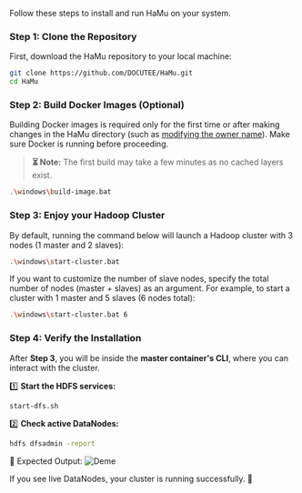 Follow these steps to install and run HaMu on your system.  

### **Step 1: Clone the Repository**  
First, download the HaMu repository to your local machine:  
```sh
git clone https://github.com/DOCUTEE/HaMu.git
cd HaMu
```

### **Step 2: Build Docker Images (Optional)**  
Building Docker images is required only for the first time or after making changes in the HaMu directory (such as [modifying the owner name](#modify-the-owner-name)). Make sure Docker is running before proceeding.

> **⏳ Note:** The first build may take a few minutes as no cached layers exist.  

```sh
.\windows\build-image.bat
```

### **Step 3: Enjoy your Hadoop Cluster**  
By default, running the command below will launch a Hadoop cluster with 3 nodes (1 master and 2 slaves):
```sh
.\windows\start-cluster.bat
```
If you want to customize the number of slave nodes, specify the total number of nodes (master + slaves) as an argument.
For example, to start a cluster with 1 master and 5 slaves (6 nodes total):
```sh
.\windows\start-cluster.bat 6
```

### **Step 4: Verify the Installation**  

After **Step 3**, you will be inside the **master container's CLI**, where you can interact with the cluster.  

1️⃣ **Start the HDFS services:**  
```sh
start-dfs.sh
```
2️⃣ **Check active DataNodes:**
```sh
hdfs dfsadmin -report
```
📌 Expected Output:
![Deme](https://github.com/user-attachments/assets/a79645b2-84bd-4f7e-aa7b-7bb5bf9474e5)

If you see live DataNodes, your cluster is running successfully. 🚀
